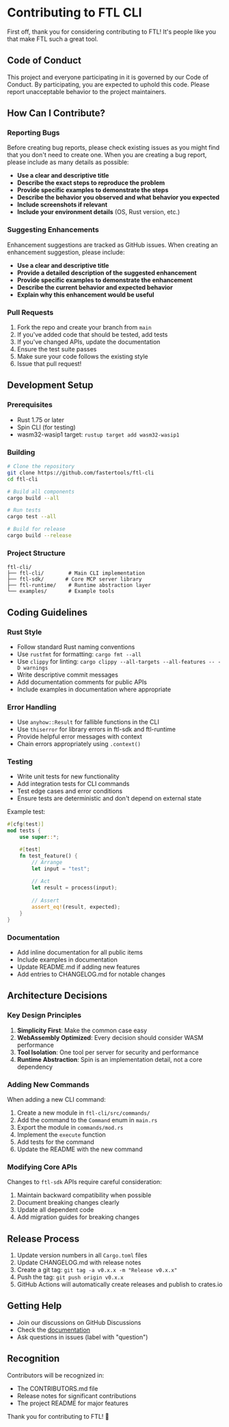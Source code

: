 # Contributing to FTL CLI

First off, thank you for considering contributing to FTL! It's people like you that make FTL such a great tool.

## Code of Conduct

This project and everyone participating in it is governed by our Code of Conduct. By participating, you are expected to uphold this code. Please report unacceptable behavior to the project maintainers.

## How Can I Contribute?

### Reporting Bugs

Before creating bug reports, please check existing issues as you might find that you don't need to create one. When you are creating a bug report, please include as many details as possible:

- **Use a clear and descriptive title**
- **Describe the exact steps to reproduce the problem**
- **Provide specific examples to demonstrate the steps**
- **Describe the behavior you observed and what behavior you expected**
- **Include screenshots if relevant**
- **Include your environment details** (OS, Rust version, etc.)

### Suggesting Enhancements

Enhancement suggestions are tracked as GitHub issues. When creating an enhancement suggestion, please include:

- **Use a clear and descriptive title**
- **Provide a detailed description of the suggested enhancement**
- **Provide specific examples to demonstrate the enhancement**
- **Describe the current behavior and expected behavior**
- **Explain why this enhancement would be useful**

### Pull Requests

1. Fork the repo and create your branch from `main`
2. If you've added code that should be tested, add tests
3. If you've changed APIs, update the documentation
4. Ensure the test suite passes
5. Make sure your code follows the existing style
6. Issue that pull request!

## Development Setup

### Prerequisites

- Rust 1.75 or later
- Spin CLI (for testing)
- wasm32-wasip1 target: `rustup target add wasm32-wasip1`

### Building

```bash
# Clone the repository
git clone https://github.com/fastertools/ftl-cli
cd ftl-cli

# Build all components
cargo build --all

# Run tests
cargo test --all

# Build for release
cargo build --release
```

### Project Structure

```
ftl-cli/
├── ftl-cli/        # Main CLI implementation
├── ftl-sdk/       # Core MCP server library
├── ftl-runtime/    # Runtime abstraction layer
└── examples/       # Example tools
```

## Coding Guidelines

### Rust Style

- Follow standard Rust naming conventions
- Use `rustfmt` for formatting: `cargo fmt --all`
- Use `clippy` for linting: `cargo clippy --all-targets --all-features -- -D warnings`
- Write descriptive commit messages
- Add documentation comments for public APIs
- Include examples in documentation where appropriate

### Error Handling

- Use `anyhow::Result` for fallible functions in the CLI
- Use `thiserror` for library errors in ftl-sdk and ftl-runtime
- Provide helpful error messages with context
- Chain errors appropriately using `.context()`

### Testing

- Write unit tests for new functionality
- Add integration tests for CLI commands
- Test edge cases and error conditions
- Ensure tests are deterministic and don't depend on external state

Example test:

```rust
#[cfg(test)]
mod tests {
    use super::*;

    #[test]
    fn test_feature() {
        // Arrange
        let input = "test";
        
        // Act
        let result = process(input);
        
        // Assert
        assert_eq!(result, expected);
    }
}
```

### Documentation

- Add inline documentation for all public items
- Include examples in documentation
- Update README.md if adding new features
- Add entries to CHANGELOG.md for notable changes

## Architecture Decisions

### Key Design Principles

1. **Simplicity First**: Make the common case easy
2. **WebAssembly Optimized**: Every decision should consider WASM performance
3. **Tool Isolation**: One tool per server for security and performance
4. **Runtime Abstraction**: Spin is an implementation detail, not a core dependency

### Adding New Commands

When adding a new CLI command:

1. Create a new module in `ftl-cli/src/commands/`
2. Add the command to the `Command` enum in `main.rs`
3. Export the module in `commands/mod.rs`
4. Implement the `execute` function
5. Add tests for the command
6. Update the README with the new command

### Modifying Core APIs

Changes to `ftl-sdk` APIs require careful consideration:

1. Maintain backward compatibility when possible
2. Document breaking changes clearly
3. Update all dependent code
4. Add migration guides for breaking changes

## Release Process

1. Update version numbers in all `Cargo.toml` files
2. Update CHANGELOG.md with release notes
3. Create a git tag: `git tag -a v0.x.x -m "Release v0.x.x"`
4. Push the tag: `git push origin v0.x.x`
5. GitHub Actions will automatically create releases and publish to crates.io

## Getting Help

- Join our discussions on GitHub Discussions
- Check the [documentation](https://docs.ftl.dev)
- Ask questions in issues (label with "question")

## Recognition

Contributors will be recognized in:
- The CONTRIBUTORS.md file
- Release notes for significant contributions
- The project README for major features

Thank you for contributing to FTL! 🚀